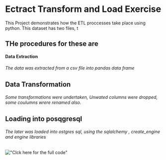 # Ectract Transform and Load Exercise

This Project demonstrates how the ETL proccesses take place using python.  This dataset has two files, t

## THe procedures for these are
#### Data Extraction 
###### The data was extracted from  a csv file into pandas data frame

## Data Transformation
###### Some transformations were undertaken, Unwated columns were dropped, some coulumns wrere renamed also.

## Loading into posqgresql
###### The later was loaded into ostgres sql, using the sqlalchemy , create_engine and engine libraries

!["Clck here for the full code"](./ETL_Project_Exercise.ipynb)
